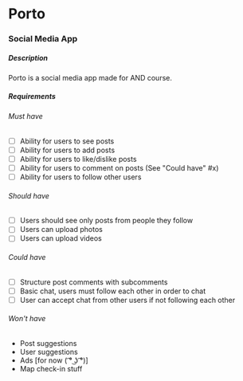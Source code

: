 # Porto
### Social Media App

##### Description
Porto is a social media app made for AND course.

##### Requirements

###### Must have
- [ ] Ability for users to see posts
- [ ] Ability for users to add posts
- [ ] Ability for users to like/dislike posts
- [ ] Ability for users to comment on posts (See "Could have" #x)
- [ ] Ability for users to follow other users

###### Should have
- [ ] Users should see only posts from people they follow
- [ ] Users can upload photos
- [ ] Users can upload videos

###### Could have
- [ ] Structure post comments with subcomments
- [ ] Basic chat, users must follow each other in order to chat
- [ ] User can accept chat from other users if not following each other

###### Won't have
- Post suggestions 
- User suggestions
- Ads [for now ( ͡° ͜ʖ ͡°)]
- Map check-in stuff
